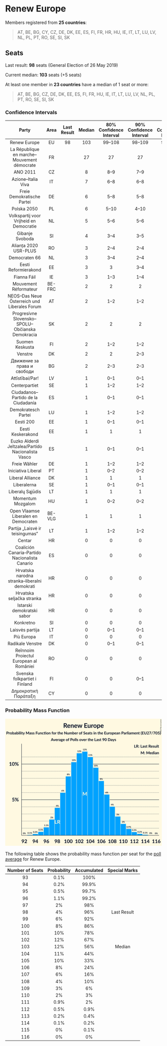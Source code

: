 # Renew Europe

Members registered from **25 countries**:

> AT, BE, BG, CY, CZ, DE, DK, EE, ES, FI, FR, HR, HU, IE, IT, LT, LU, LV, NL, PL, PT, RO, SE, SI, SK

## Seats

Last result: **98** seats (General Election of 26 May 2019)

Current median: **103** seats (+5 seats)

At least one member in **23 countries** have a median of 1 seat or more:

> AT, BE, BG, CZ, DE, DK, EE, ES, FI, FR, HU, IE, IT, LT, LU, LV, NL, PL, PT, RO, SE, SI, SK

### Confidence Intervals

| Party | Area | Last Result | Median | 80% Confidence Interval | 90% Confidence Interval | 95% Confidence Interval | 99% Confidence Interval |
|:-----:|:----:|:-----------:|:------:|:-----------------------:|:-----------------------:|:-----------------------:|:-----------------------:|
| Renew Europe | EU | 98 | 103 | 99–108 | 98–109 | 97–110 | 95–112 |
| La République en marche–Mouvement démocrate | FR | | 27 | 27 | 27 | 27 | 27 |
| ANO 2011 | CZ | | 8 | 8–9 | 7–9 | 7–9 | 7–10 |
| Azione–Italia Viva | IT | | 7 | 6–8 | 6–8 | 5–8 | 5–9 |
| Freie Demokratische Partei | DE | | 6 | 5–8 | 5–8 | 5–8 | 5–9 |
| Polska 2050 | PL | | 6 | 5–10 | 4–10 | 4–11 | 4–12 |
| Volkspartij voor Vrijheid en Democratie | NL | | 5 | 5–6 | 5–6 | 4–6 | 4–6 |
| Gibanje Svoboda | SI | | 4 | 3–4 | 3–5 | 3–5 | 3–5 |
| Alianța 2020 USR-PLUS | RO | | 3 | 2–4 | 2–4 | 2–4 | 2–4 |
| Democraten 66 | NL | | 3 | 3–4 | 2–4 | 2–4 | 2–4 |
| Eesti Reformierakond | EE | | 3 | 3 | 3–4 | 2–4 | 2–4 |
| Fianna Fáil | IE | | 3 | 1–3 | 1–4 | 1–4 | 1–4 |
| Mouvement Réformateur | BE-FRC | | 2 | 2 | 2 | 2 | 2–3 |
| NEOS–Das Neue Österreich und Liberales Forum | AT | | 2 | 1–2 | 1–2 | 1–2 | 1–2 |
| Progresívne Slovensko–SPOLU–Občianska Demokracia | SK | | 2 | 2 | 2 | 1–2 | 1–2 |
| Suomen Keskusta | FI | | 2 | 1–2 | 1–2 | 1–2 | 1–2 |
| Venstre | DK | | 2 | 2 | 2–3 | 2–3 | 1–3 |
| Движение за права и свободи | BG | | 2 | 2–3 | 2–3 | 1–3 | 1–3 |
| Attīstībai/Par! | LV | | 1 | 0–1 | 0–1 | 0–1 | 0–1 |
| Centerpartiet | SE | | 1 | 1–2 | 1–2 | 1–2 | 1–2 |
| Ciudadanos–Partido de la Ciudadanía | ES | | 1 | 0–1 | 0–1 | 0–1 | 0–2 |
| Demokratesch Partei | LU | | 1 | 1–2 | 1–2 | 1–2 | 1–2 |
| Eesti 200 | EE | | 1 | 0–1 | 0–1 | 0–1 | 0–1 |
| Eesti Keskerakond | EE | | 1 | 1 | 1 | 1 | 1–2 |
| Euzko Alderdi Jeltzalea/Partido Nacionalista Vasco | ES | | 1 | 0–1 | 0–1 | 0–1 | 0–2 |
| Freie Wähler | DE | | 1 | 1–2 | 1–2 | 1–2 | 0–2 |
| Iniciativa Liberal | PT | | 1 | 0–2 | 0–2 | 0–2 | 0–2 |
| Liberal Alliance | DK | | 1 | 1 | 1 | 1 | 0–1 |
| Liberalerna | SE | | 1 | 0–1 | 0–1 | 0–1 | 0–1 |
| Liberalų Sąjūdis | LT | | 1 | 1 | 1 | 1 | 0–2 |
| Momentum Mozgalom | HU | | 1 | 0–2 | 0–2 | 0–2 | 0–2 |
| Open Vlaamse Liberalen en Democraten | BE-VLG | | 1 | 1 | 1 | 1 | 1–2 |
| Partija „Laisvė ir teisingumas“ | LT | | 1 | 1–2 | 1–2 | 1–2 | 0–2 |
| Centar | HR | | 0 | 0 | 0 | 0 | 0 |
| Coalición Canaria–Partido Nacionalista Canario | ES | | 0 | 0 | 0 | 0 | 0 |
| Hrvatska narodna stranka–liberalni demokrati | HR | | 0 | 0 | 0 | 0 | 0 |
| Hrvatska seljačka stranka | HR | | 0 | 0 | 0 | 0 | 0 |
| Istarski demokratski sabor | HR | | 0 | 0 | 0 | 0 | 0 |
| Konkretno | SI | | 0 | 0 | 0 | 0 | 0 |
| Laisvės partija | LT | | 0 | 0–1 | 0–1 | 0–1 | 0–1 |
| Più Europa | IT | | 0 | 0 | 0 | 0–3 | 0–4 |
| Radikale Venstre | DK | | 0 | 0–1 | 0–1 | 0–1 | 0–1 |
| Reînnoim Proiectul European al României | RO | | 0 | 0 | 0 | 0 | 0 |
| Svenska folkpartiet i Finland | FI | | 0 | 0 | 0–1 | 0–1 | 0–1 |
| Δημοκρατική Παράταξη | CY | | 0 | 0 | 0 | 0 | 0 |

### Probability Mass Function

![Graph with seats probability mass function not yet produced](average-2022-10-31-seats-pmf-reneweurope.png "Seats Probability Mass Function")

The following table shows the probability mass function per seat for the [poll average](average-2022-10-31.html) for Renew Europe.

| Number of Seats | Probability | Accumulated | Special Marks |
|:---------------:|:-----------:|:-----------:|:-------------:|
| 93 | 0.1% | 100% |  |
| 94 | 0.2% | 99.9% |  |
| 95 | 0.5% | 99.7% |  |
| 96 | 1.1% | 99.2% |  |
| 97 | 2% | 98% |  |
| 98 | 4% | 96% | Last Result |
| 99 | 6% | 92% |  |
| 100 | 8% | 86% |  |
| 101 | 10% | 78% |  |
| 102 | 12% | 67% |  |
| 103 | 12% | 56% | Median |
| 104 | 11% | 44% |  |
| 105 | 10% | 33% |  |
| 106 | 8% | 24% |  |
| 107 | 6% | 16% |  |
| 108 | 4% | 10% |  |
| 109 | 3% | 6% |  |
| 110 | 2% | 3% |  |
| 111 | 0.9% | 2% |  |
| 112 | 0.5% | 0.9% |  |
| 113 | 0.2% | 0.4% |  |
| 114 | 0.1% | 0.2% |  |
| 115 | 0% | 0.1% |  |
| 116 | 0% | 0% |  |


